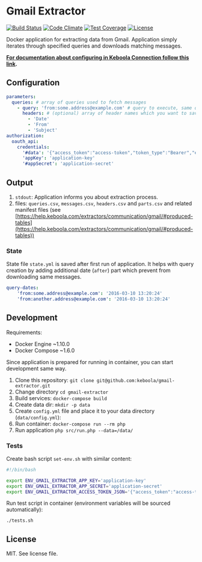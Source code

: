 # Gmail Extractor

[![Build Status](https://travis-ci.com/keboola/gmail-extractor.svg?branch=master)](https://travis-ci.com/keboola/gmail-extractor)
[![Code Climate](https://codeclimate.com/github/keboola/gmail-extractor/badges/gpa.svg)](https://codeclimate.com/github/keboola/gmail-extractor)
[![Test Coverage](https://codeclimate.com/github/keboola/gmail-extractor/badges/coverage.svg)](https://codeclimate.com/github/keboola/gmail-extractor/coverage)
[![License](https://img.shields.io/badge/license-MIT-blue.svg)](https://github.com/keboola/gmail-extractor/blob/master/LICENSE.md)

Docker application for extracting data from Gmail. Application simply iterates through specified
queries and downloads matching messages.

**[For documentation about configuring in Keboola Connection follow this link](https://help.keboola.com/extractors/communication/gmail/).**

## Configuration

```yaml
parameters:
  queries: # array of queries used to fetch messages
    - query: 'from:some.address@example.com' # query to execute, same query format as in the Gmail search box
      headers: # (optional) array of header names which you want to save
        - 'Date'
        - 'From'
        - 'Subject'
authorization:
  oauth_api:
    credentials:
      '#data': '{"access_token":"access-token","token_type":"Bearer","expires_in":3600,"refresh_token":"refresh-token","created":1457455916}'
      'appKey': 'application-key'
      '#appSecret': 'application-secret'
```

## Output

1. `stdout`: Application informs you about extraction process.
2. files: `queries.csv`, `messages.csv`, `headers.csv` and `parts.csv` and related manifest files
(see [https://help.keboola.com/extractors/communication/gmail/#produced-tables](https://help.keboola.com/extractors/communication/gmail/#produced-tables))

### State

State file `state.yml` is saved after first run of application. It helps with query creation by adding
additional date (`after`) part which prevent from downloading same messages.

```yaml
query-dates:
    'from:some.address@example.com': '2016-03-10 13:20:24'
    'from:another.address@example.com': '2016-03-10 13:20:24'
```

## Development

Requirements:

- Docker Engine ~1.10.0
- Docker Compose ~1.6.0

Since application is prepared for running in container, you can start development same way.

1. Clone this repository: `git clone git@github.com:keboola/gmail-extractor.git`
2. Change directory `cd gmail-extractor`
3. Build services: `docker-compose build`
4. Create data dir: `mkdir -p data`
5. Create `config.yml` file and place it to your data directory (`data/config.yml`):
6. Run container: `docker-compose run --rm php`
7. Run application `php src/run.php --data=/data/`

### Tests

Create bash script `set-env.sh` with similar content:

```bash
#!/bin/bash

export ENV_GMAIL_EXTRACTOR_APP_KEY='application-key'
export ENV_GMAIL_EXTRACTOR_APP_SECRET='application-secret'
export ENV_GMAIL_EXTRACTOR_ACCESS_TOKEN_JSON='{"access_token":"access-token","token_type":"Bearer","expires_in":3600,"refresh_token":"refresh-token","created":1457455916}'
```

Run test script in container (environment variables will be sourced automatically):

```console
./tests.sh
```

## License

MIT. See license file.
